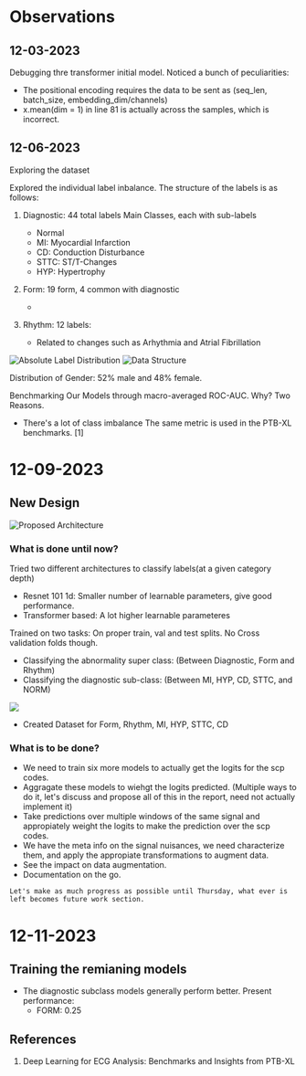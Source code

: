 # Observations
## 12-03-2023

Debugging thre transformer initial model. Noticed a bunch of peculiarities: 

 - The positional encoding requires the data to be sent as (seq_len, batch_size, embedding_dim/channels)
 - x.mean(dim = 1) in line 81 is actually across the samples, which is incorrect. 

 ## 12-06-2023

 Exploring the dataset
 
 Explored the individual label inbalance. The structure of the labels is as follows:

1. Diagnostic: 44 total labels
    Main Classes, each with sub-labels
    - Normal
    - MI: Myocardial Infarction
    - CD: Conduction Disturbance
    - STTC: ST/T-Changes
    - HYP: Hypertrophy

2. Form: 19 form, 4 common with diagnostic

    - 

3. Rhythm: 12 labels:

    - Related to changes such as Arhythmia and Atrial Fibrillation

![Absolute Label Distribution](./LabelDistribution.png)
![Data Structure](./DataStructure.png)

Distribution of Gender: 52% male and 48% female.

Benchmarking Our Models through macro-averaged ROC-AUC. Why? Two Reasons.

- There's a lot of class imbalance The same metric is used in the PTB-XL benchmarks. [1]


# 12-09-2023

## New Design

![Proposed Architecture](./ModelDesign.svg)

### What is done until now?

Tried two different architectures to classify labels(at a given category depth)
 
 - Resnet 101 1d: Smaller number of learnable parameters, give good performance.
 - Transformer based: A lot higher learnable parameteres

Trained on two tasks: 
On proper train, val and test splits. No Cross validation folds though. 
- Classifying the abnormality super class: (Between Diagnostic, Form and Rhythm)
- Classifying the diagnostic sub-class: (Between MI, HYP, CD, STTC, and NORM)

![](./Status.png)

- Created Dataset for Form, Rhythm, MI, HYP, STTC, CD

### What is to be done?

- We need to train six more models to actually get the logits for the scp codes.
- Aggragate these models to wiehgt the logits predicted. (Multiple ways to do it, let's discuss and propose all of this in the report, need not actually implement it) 
- Take predictions over multiple windows of the same signal and appropiately weight the logits to make the prediction over the scp codes.
- We have the meta info on the signal nuisances, we need characterize them, and apply the appropiate transformations to augment data.
- See the impact on data augmentation. 
- Documentation on the go.

```
Let's make as much progress as possible until Thursday, what ever is left becomes future work section.
```


# 12-11-2023

## Training the remianing models

- The diagnostic subclass models generally perform better. Present performance:
    - FORM: 0.25 


## References

1. Deep Learning for ECG Analysis: Benchmarks
and Insights from PTB-XL